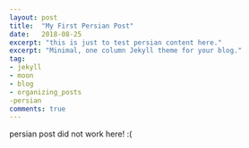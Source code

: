 ```yaml
---
layout: post
title:  "My First Persian Post"
date:   2018-08-25
excerpt: "this is just to test persian content here."
excerpt: "Minimal, one column Jekyll theme for your blog."
tag:
- jekyll 
- moon
- blog
- organizing_posts
-persian
comments: true
---
```


persian post did  not work here! :(